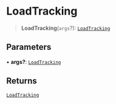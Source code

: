 # LoadTracking

> **LoadTracking**(`args`?): [`LoadTracking`](reference/functions/LoadTracking.md)

## Parameters

• **args?**: [`LoadTracking`](reference/functions/LoadTracking.md)

## Returns

[`LoadTracking`](reference/functions/LoadTracking.md)
